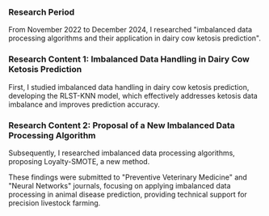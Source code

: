 ### Research Period​
From November 2022 to December 2024, I researched "imbalanced data processing algorithms and their application in dairy cow ketosis prediction".​

### Research Content 1: Imbalanced Data Handling in Dairy Cow Ketosis Prediction​
First, I studied imbalanced data handling in dairy cow ketosis prediction, developing the RLST-KNN model, which effectively addresses ketosis data imbalance and improves prediction accuracy.​

### Research Content 2: Proposal of a New Imbalanced Data Processing Algorithm​
Subsequently, I researched imbalanced data processing algorithms, proposing Loyalty-SMOTE, a new method.​

These findings were submitted to "Preventive Veterinary Medicine" and "Neural Networks" journals, focusing on applying imbalanced data processing in animal disease prediction, providing technical support for precision livestock farming.​

